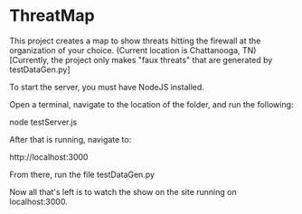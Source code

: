 # ThreatMap
This project creates a map to show threats hitting the firewall at the organization of your choice. (Current location is Chattanooga, TN) [Currently, the project only makes "faux threats" that are generated by testDataGen.py]

To start the server, you must have NodeJS installed. 

Open a terminal, navigate to the location of the folder, and run the following: 

node testServer.js

After that is running, navigate to:

http://localhost:3000

From there, run the file testDataGen.py


Now all that's left is to watch the show on the site running on localhost:3000.
